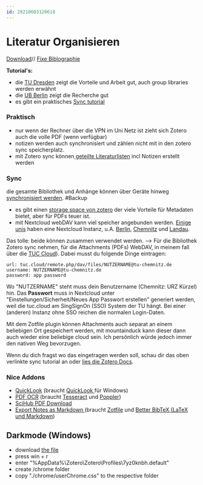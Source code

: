 ```yaml
---
id: 20210603120618
---
```


# Literatur Organisieren

[Download](https://www.zotero.org/download/)// [Fixe Biblographie](https://zbib.org)

**Tutorial's:**

* die [TU Dresden](https://www.youtube.com/watch?v=PqQp_oUUY5w) zeigt die Vorteile und Arbeit gut, auch group libraries werden erwähnt
* die [UB Berlin](https://www.youtube.com/watch?v=rqpRQhK9Al0) zeigt die Recherche gut
* es gibt ein praktisches [Sync tutorial](https://www.youtube.com/watch?v=5UV6Ce3evUY)

### Praktisch

* nur wenn der Rechner über die VPN im Uni Netz ist zieht sich Zotero auch die volle PDF (wenn verfügbar)
* notizen werden auch synchronisiert und zählen nicht mit in den zotero sync speicherplatz.
* mit Zotero sync können[ geteilte Literaturlisten](https://www.zotero.org/groups/) incl Notizen erstellt werden

### Sync

die gesamte Bibliothek und Anhänge können über Geräte hinweg [synchronisiert werden](https://www.zotero.org/support/preferences/sync#file_syncing). #Backup

* es gibt einen [storage space von zotero](https://www.zotero.org/support/sync#zotero_file_storage) der viele Vorteile für Metadaten bietet, aber für PDFs teuer ist.
* mit Nextcloud webDAV kann viel speicher angebunden werden. [Einige unis](https://nextcloud.com/industries/education) haben eine Nextcloud Instanz, u.A. [Berlin](https://tubcloud.tu-berlin.de/login), [Chemnitz](https://tuc.cloud) und [Landau](https://cloud.uni-landau.de/index.php/login).

Das tolle: beide können zusammen verwendet werden. --> Für die Bibliothek Zotero sync nehmen, für die Attachments (PDFs) WebDAV, in meinem fall über die [TUC Cloud](https://tuc.cloud)). 
Dabei musst du folgende Dinge eintragen:

```
url: tuc.cloud/remote.php/dav/files/NUTZERNAME@tu-chemnitz.de
username: NUTZERNAME@tu-chemnitz.de
password: app password
```

Wo "NUTZERNAME" steht muss dein Benutzername (Chemnitz: URZ Kürzel) hin. Das **Passwort** muss in Nextcloud unter "Einstellungen/Sicherheit/Neues App Passwort erstellen" generiert werden, weil die tuc.cloud am SingSignOn (SSO) System der TU hängt. Bei einer (anderen) Instanz ohne SSO reichen die normalen Login-Daten.

Mit dem Zotfile plugin können Attachments auch separat an einem beliebigen Ort gespeichert werden, mit mountainduck kann dieser dann auch wieder eine beliebige cloud sein. Ich persönlich würde jedoch immer den nativen Weg bevorzugen.

Wenn du dich fragst wo das eingetragen werden soll, schau dir das oben verlinkte sync tutorial an oder [lies die Zotero Docs](https://www.zotero.org/support/preferences/sync#file_syncing).

### Nice Addons

* [QuickLook](https://github.com/mronkko/ZoteroQuickLook) (braucht [QuickLook ](https://github.com/QL-Win/QuickLook/releases)für Windows)
* [PDF OCR](https://github.com/UB-Mannheim/zotero-ocr) (braucht [Tesseract](https://github.com/UB-Mannheim/tesseract/wiki) und [Poppler](https://github.com/UB-Mannheim/zotero-ocr/wiki/Install-pdftoppm))
* [SciHub PDF Download](https://github.com/ethanwillis/zotero-scihub)
* [Export Notes as Markdown ](https://github.com/argenos/zotero-mdnotes)(braucht [Zotfile](http://zotfile.com/) und [Better BibTeX (LaTeX und Markdown](https://github.com/retorquere/zotero-better-bibtex))

## Darkmode (Windows)
* download [the file](https://github.com/Rosmaninho/Zotero-Dark-Theme)
* press win + r
* enter "%AppData%\Zotero\Zotero\Profiles\7yz0knbh.default"
* create /chrome folder
* copy "./chrome/userChrome.css" to the respective folder